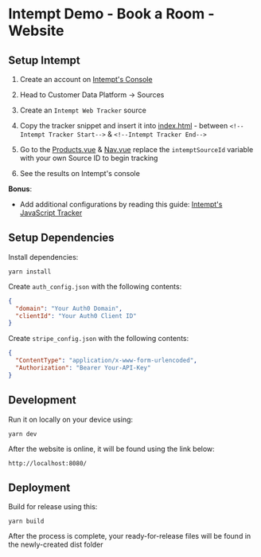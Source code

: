 # Intempt Demo - Book a Room - Website

## Setup Intempt

1. Create an account on [Intempt's Console](https://app.intempt.com/)

2. Head to Customer Data Platform -> Sources

3. Create an ```Intempt Web Tracker``` source

4. Copy the tracker snippet and insert it into [index.html](/public/index.html) - between `<!--Intempt Tracker Start-->` & `<!--Intempt Tracker End-->`

5. Go to the [Products.vue](/src/components/Products.vue) & [Nav.vue](/src/components/partials/Nav.vue) replace the `intemptSourceId` variable with your own Source ID to begin tracking

6. See the results on Intempt's console

**Bonus**:

* Add additional configurations by reading this guide: [Intempt's JavaScript Tracker](https://github.com/intempt/intempt-intemptjs)

## Setup Dependencies

Install dependencies:
```
yarn install
```

Create `auth_config.json` with the following contents:
```json
{
  "domain": "Your Auth0 Domain",
  "clientId": "Your Auth0 Client ID"
}
```

Create `stripe_config.json` with the following contents:
```json
{
  "ContentType": "application/x-www-form-urlencoded",
  "Authorization": "Bearer Your-API-Key"
}
```

## Development

Run it on locally on your device using:
```
yarn dev
```

After the website is online, it will be found using the link below:

```
http://localhost:8080/
```

## Deployment

Build for release using this:

```
yarn build
```

After the process is complete, your ready-for-release files will be found in the newly-created dist folder
